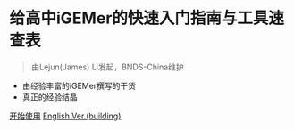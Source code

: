 <!-- _coverpage.md -->

# 给高中iGEMer的快速入门指南与工具速查表

> 由Lejun(James) Li发起，BNDS-China维护

- 由经验丰富的iGEMer撰写的干货
- 真正的经验结晶


[开始使用](/chinese/start.md)
[English Ver.(building)](/)